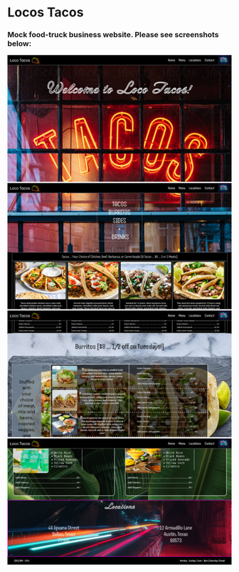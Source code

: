 # Locos Tacos
### Mock food-truck business website. Please see screenshots below:

![Screen1](./images/Screen1.png)
![Screen2](./images/Screen2.png)
![Screen3](./images/Screen3.png)
![Screen4](./images/Screen4.png)